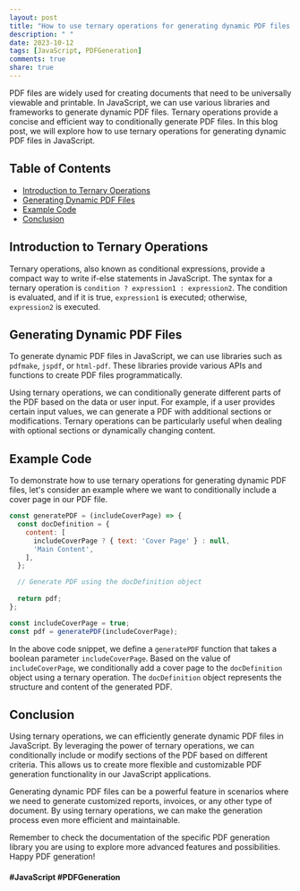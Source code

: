 ```yaml
---
layout: post
title: "How to use ternary operations for generating dynamic PDF files in JavaScript?"
description: " "
date: 2023-10-12
tags: [JavaScript, PDFGeneration]
comments: true
share: true
---
```


PDF files are widely used for creating documents that need to be universally viewable and printable. In JavaScript, we can use various libraries and frameworks to generate dynamic PDF files. Ternary operations provide a concise and efficient way to conditionally generate PDF files. In this blog post, we will explore how to use ternary operations for generating dynamic PDF files in JavaScript.

## Table of Contents
- [Introduction to Ternary Operations](#introduction-to-ternary-operations)
- [Generating Dynamic PDF Files](#generating-dynamic-pdf-files)
- [Example Code](#example-code)
- [Conclusion](#conclusion)

## Introduction to Ternary Operations

Ternary operations, also known as conditional expressions, provide a compact way to write if-else statements in JavaScript. The syntax for a ternary operation is `condition ? expression1 : expression2`. The condition is evaluated, and if it is true, `expression1` is executed; otherwise, `expression2` is executed.

## Generating Dynamic PDF Files

To generate dynamic PDF files in JavaScript, we can use libraries such as `pdfmake`, `jspdf`, or `html-pdf`. These libraries provide various APIs and functions to create PDF files programmatically.

Using ternary operations, we can conditionally generate different parts of the PDF based on the data or user input. For example, if a user provides certain input values, we can generate a PDF with additional sections or modifications. Ternary operations can be particularly useful when dealing with optional sections or dynamically changing content.

## Example Code

To demonstrate how to use ternary operations for generating dynamic PDF files, let's consider an example where we want to conditionally include a cover page in our PDF file.

```javascript
const generatePDF = (includeCoverPage) => {
  const docDefinition = {
    content: [
      includeCoverPage ? { text: 'Cover Page' } : null,
      'Main Content',
    ],
  };

  // Generate PDF using the docDefinition object
  
  return pdf;
};

const includeCoverPage = true;
const pdf = generatePDF(includeCoverPage);
```

In the above code snippet, we define a `generatePDF` function that takes a boolean parameter `includeCoverPage`. Based on the value of `includeCoverPage`, we conditionally add a cover page to the `docDefinition` object using a ternary operation. The `docDefinition` object represents the structure and content of the generated PDF.

## Conclusion

Using ternary operations, we can efficiently generate dynamic PDF files in JavaScript. By leveraging the power of ternary operations, we can conditionally include or modify sections of the PDF based on different criteria. This allows us to create more flexible and customizable PDF generation functionality in our JavaScript applications.

Generating dynamic PDF files can be a powerful feature in scenarios where we need to generate customized reports, invoices, or any other type of document. By using ternary operations, we can make the generation process even more efficient and maintainable.

Remember to check the documentation of the specific PDF generation library you are using to explore more advanced features and possibilities. Happy PDF generation!

#### #JavaScript #PDFGeneration